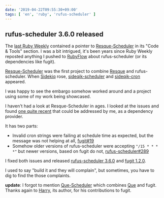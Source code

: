 ```yaml
---
date: '2019-04-22T09:55:30+09:00'
tags: [ 'en', 'ruby', 'rufus-scheduler' ]
---
```


## rufus-scheduler 3.6.0 released

The [last Ruby Weekly](https://rubyweekly.com/issues/446) contained a pointer to [Resque-Scheduler](https://rubyweekly.com/link/62438/web) in its "Code & Tools" section. I was a bit intrigued, it's been years since Ruby Weekly reposted anything I pushed to [RubyFlow](http://www.rubyflow.com) about rufus-scheduler (or its dependencies like fugit).

[Resque-Scheduler](https://github.com/resque/resque-scheduler) was the first project to combine [Resque](https://github.com/resque/resque) and rufus-scheduler. When [Sidekiq](https://sidekiq.org/) rose, [sideqik-scheduler](https://github.com/moove-it/sidekiq-scheduler) and [sideqik-cron](https://github.com/ondrejbartas/sidekiq-cron) appeared.

I was happy to see the embargo somehow worked around and a project using some of my work being showcased.

I haven't had a look at Resque-Scheduler in ages. I looked at the issues and found [one quite recent](https://github.com/resque/resque-scheduler/issues/649) that could be addressed by me, as a dependency provider.

It has two parts:

* Invalid cron strings were failing at schedule time as expected, but the message was not helping at all, [fugit#19](https://github.com/floraison/fugit/issues/19)
* Somehow older versions of rufus-scheduler were accepting `"/15 * * * *"` but newer versions, based on fugit do not, [rufus-scheduler#289](https://github.com/jmettraux/rufus-scheduler/issues/289)

I fixed both issues and released [rufus-scheduler 3.6.0](https://rubygems.org/gems/rufus-scheduler) and [fugit 1.2.0](https://rubygems.org/gems/fugit).

I used to say "build it and they will complain", but sometimes, you have to dig to find the those complaints.

**update**: I forgot to mention [Que-Scheduler](https://github.com/hlascelles/que-scheduler) which combines [Que](https://github.com/chanks/que) and fugit. Thanks again to [Harry](https://github.com/hlascelles), its author, for his contributions to fugit.

